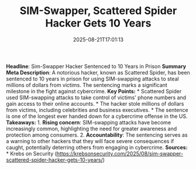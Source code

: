 ﻿---
title: "SIM-Swapper, Scattered Spider Hacker Gets 10 Years"
date: "2025-08-21T17:01:13"
category: "Markets"
summary: ""
slug: "simswapper scattered spider hacker gets 10 years"
source_urls:
  - "https://krebsonsecurity.com/2025/08/sim-swapper-scattered-spider-hacker-gets-10-years/"
seo:
  title: "SIM-Swapper, Scattered Spider Hacker Gets 10 Years | Hash n Hedge"
  description: ""
  keywords: ["news", "markets", "brief"]
---
**Headline**: Sim-Swapper Hacker Sentenced to 10 Years in Prison  **Summary Meta Description**: A notorious hacker, known as Scattered Spider, has been sentenced to 10 years in prison for using SIM-swapping attacks to steal millions of dollars from victims. The sentencing marks a significant milestone in the fight against cybercrime.  **Key Points:**  * Scattered Spider used SIM-swapping attacks to take control of victims' phone numbers and gain access to their online accounts. * The hacker stole millions of dollars from victims, including celebrities and business executives. * The sentence is one of the longest ever handed down for a cybercrime offense in the US.  **Takeaways:**  1. **Rising concern**: SIM-swapping attacks have become increasingly common, highlighting the need for greater awareness and protection among consumers. 2. **Accountability**: The sentencing serves as a warning to other hackers that they will face severe consequences if caught, potentially deterring others from engaging in cybercrime.  **Sources:**  * Krebs on Security (https://krebsonsecurity.com/2025/08/sim-swapper-scattered-spider-hacker-gets-10-years/) 
